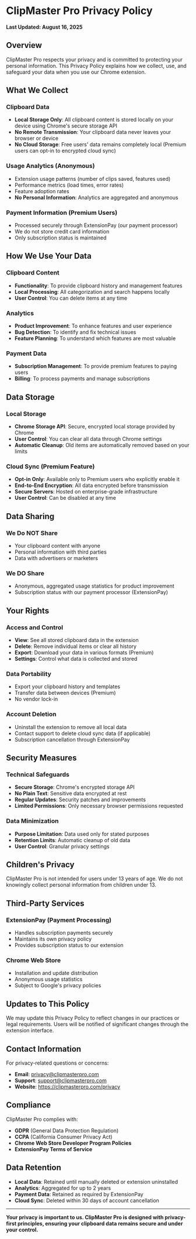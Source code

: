 # ClipMaster Pro Privacy Policy

**Last Updated: August 16, 2025**

## Overview

ClipMaster Pro respects your privacy and is committed to protecting your personal information. This Privacy Policy explains how we collect, use, and safeguard your data when you use our Chrome extension.

## What We Collect

### Clipboard Data
- **Local Storage Only**: All clipboard content is stored locally on your device using Chrome's secure storage API
- **No Remote Transmission**: Your clipboard data never leaves your browser or device
- **No Cloud Storage**: Free users' data remains completely local (Premium users can opt-in to encrypted cloud sync)

### Usage Analytics (Anonymous)
- Extension usage patterns (number of clips saved, features used)
- Performance metrics (load times, error rates)
- Feature adoption rates
- **No Personal Information**: Analytics are aggregated and anonymous

### Payment Information (Premium Users)
- Processed securely through ExtensionPay (our payment processor)
- We do not store credit card information
- Only subscription status is maintained

## How We Use Your Data

### Clipboard Content
- **Functionality**: To provide clipboard history and management features
- **Local Processing**: All categorization and search happens locally
- **User Control**: You can delete items at any time

### Analytics
- **Product Improvement**: To enhance features and user experience
- **Bug Detection**: To identify and fix technical issues
- **Feature Planning**: To understand which features are most valuable

### Payment Data
- **Subscription Management**: To provide premium features to paying users
- **Billing**: To process payments and manage subscriptions

## Data Storage

### Local Storage
- **Chrome Storage API**: Secure, encrypted local storage provided by Chrome
- **User Control**: You can clear all data through Chrome settings
- **Automatic Cleanup**: Old items are automatically removed based on your limits

### Cloud Sync (Premium Feature)
- **Opt-in Only**: Available only to Premium users who explicitly enable it
- **End-to-End Encryption**: All data encrypted before transmission
- **Secure Servers**: Hosted on enterprise-grade infrastructure
- **User Control**: Can be disabled at any time

## Data Sharing

### We Do NOT Share
- Your clipboard content with anyone
- Personal information with third parties
- Data with advertisers or marketers

### We DO Share
- Anonymous, aggregated usage statistics for product improvement
- Subscription status with our payment processor (ExtensionPay)

## Your Rights

### Access and Control
- **View**: See all stored clipboard data in the extension
- **Delete**: Remove individual items or clear all history
- **Export**: Download your data in various formats (Premium)
- **Settings**: Control what data is collected and stored

### Data Portability
- Export your clipboard history and templates
- Transfer data between devices (Premium)
- No vendor lock-in

### Account Deletion
- Uninstall the extension to remove all local data
- Contact support to delete cloud sync data (if applicable)
- Subscription cancellation through ExtensionPay

## Security Measures

### Technical Safeguards
- **Secure Storage**: Chrome's encrypted storage API
- **No Plain Text**: Sensitive data encrypted at rest
- **Regular Updates**: Security patches and improvements
- **Limited Permissions**: Only necessary browser permissions requested

### Data Minimization
- **Purpose Limitation**: Data used only for stated purposes
- **Retention Limits**: Automatic cleanup of old data
- **User Control**: Granular privacy settings

## Children's Privacy

ClipMaster Pro is not intended for users under 13 years of age. We do not knowingly collect personal information from children under 13.

## Third-Party Services

### ExtensionPay (Payment Processing)
- Handles subscription payments securely
- Maintains its own privacy policy
- Provides subscription status to our extension

### Chrome Web Store
- Installation and update distribution
- Anonymous usage statistics
- Subject to Google's privacy policies

## Updates to This Policy

We may update this Privacy Policy to reflect changes in our practices or legal requirements. Users will be notified of significant changes through the extension interface.

## Contact Information

For privacy-related questions or concerns:

- **Email**: privacy@clipmasterpro.com
- **Support**: support@clipmasterpro.com
- **Website**: https://clipmasterpro.com/privacy

## Compliance

ClipMaster Pro complies with:
- **GDPR** (General Data Protection Regulation)
- **CCPA** (California Consumer Privacy Act)
- **Chrome Web Store Developer Program Policies**
- **ExtensionPay Terms of Service**

## Data Retention

- **Local Data**: Retained until manually deleted or extension uninstalled
- **Analytics**: Aggregated for up to 2 years
- **Payment Data**: Retained as required by ExtensionPay
- **Cloud Sync**: Deleted within 30 days of account cancellation

---

**Your privacy is important to us. ClipMaster Pro is designed with privacy-first principles, ensuring your clipboard data remains secure and under your control.**
